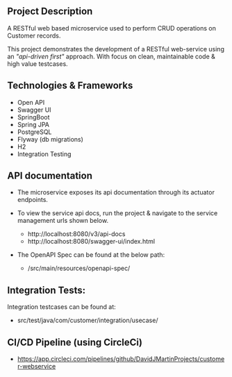 ## Project Description
A RESTful web based microservice used to perform CRUD operations on Customer records.

This project demonstrates the development of a RESTful web-service using an _"api-driven first"_ approach.
With focus on clean, maintainable code & high value testcases.

## Technologies & Frameworks

- Open API
- Swagger UI
- SpringBoot
- Spring JPA
- PostgreSQL
- Flyway (db migrations)
- H2 
- Integration Testing

## API documentation
  -  The microservice exposes its api documentation through its actuator endpoints.
  -  To view the service api docs, run the project & navigate to the service management urls shown below.
     
     - http://localhost:8080/v3/api-docs 
     - http://localhost:8080/swagger-ui/index.html


- The OpenAPI Spec can be found at the below path: 

  -  /src/main/resources/openapi-spec/


## Integration Tests:
Integration testcases can be found at:

 -   src/test/java/com/customer/integration/usecase/


## CI/CD Pipeline (using CircleCi)
 - https://app.circleci.com/pipelines/github/DavidJMartinProjects/customer-webservice   



<!-- 

## Example API Usage:
http://localhost:8080/customers?search=city:paris,firstName:Joe

## Deployment

OS X, Windows, Linux:
    
```
>> mvn clean install 
>> skaffold run
```

## Frameworks used
- build
  - maven, maven code generator
- db
  - jpa, h2, RDBMS 
- utils
  - model-mapper
- doc generation
  - open-api spec, swagger ui
- test :
  - Integration Testing
    - @SpringBootTest 
  - Contract Testing
    - Spring Cloud Contract 
    
## Additional info 
 - api docs are automatically generated from the OpenAPI specification.
 - controller models and interfaces are generated from the OpenAPI spec, allowing them to be introduced in the code base.
    - by integrating the generated controller interfaces and response models, the code must always align to the behaviour outlined in the openapi specification.  
    - now, the OpenAPI spec is _"the single source of truth"_ in terms of the behaviour of the microservice.
    - this solves the production problem of changes in api's not being reflected in the microservice documentation. 

 - NB: for integration testing, Flux TestWebClient was used in favour of RestTemplate(soon to be deprecated).

## Development setup

To generate the required sources, build the project using the below command

```sh
>> mvn clean install 
```

## Release History

* 0.1.0
    * Introduced OpenAPI Spec
    * Introduced @SpringBootTest integration tests
* 0.0.1
    * Initial Release

 -->

